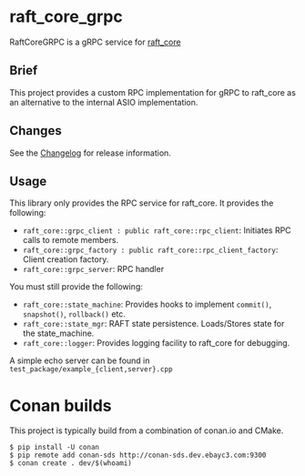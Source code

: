 # raft_core_grpc

RaftCoreGRPC is a gRPC service for [raft_core](https://github.corp.ebay.com/nukvengine/raft_core)

## Brief

This project provides a custom RPC implementation for gRPC to raft_core as an alternative
to the internal ASIO implementation.

## Changes

See the [Changelog](CHANGELOG.md) for release information.

## Usage

This library only provides the RPC service for raft_core. It provides the following:

* `raft_core::grpc_client : public raft_core::rpc_client`: Initiates RPC calls to remote members.
* `raft_core::grpc_factory : public raft_core::rpc_client_factory`: Client creation factory.
* `raft_core::grpc_server`: RPC handler

You must still provide the following:

* `raft_core::state_machine`: Provides hooks to implement `commit()`, `snapshot()`, `rollback()` etc.
* `raft_core::state_mgr`: RAFT state persistence. Loads/Stores state for the state_machine.
* `raft_core::logger`: Provides logging facility to raft_core for debugging.

A simple echo server can be found in `test_package/example_{client,server}.cpp`

# Conan builds

This project is typically build from a combination of conan.io and CMake.
```
$ pip install -U conan
$ pip remote add conan-sds http://conan-sds.dev.ebayc3.com:9300
$ conan create . dev/$(whoami)
```
